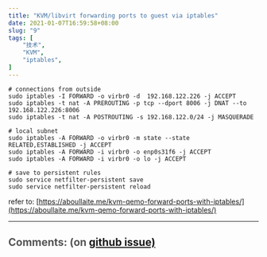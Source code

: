 ```yaml
---
title: "KVM/libvirt forwarding ports to guest via iptables"
date: 2021-01-07T16:59:58+08:00
slug: "9"
tags: [
    "技术",
    "KVM",
    "iptables",
]
---
```


```
# connections from outside
sudo iptables -I FORWARD -o virbr0 -d  192.168.122.226 -j ACCEPT
sudo iptables -t nat -A PREROUTING -p tcp --dport 8006 -j DNAT --to 192.168.122.226:8006
sudo iptables -t nat -A POSTROUTING -s 192.168.122.0/24 -j MASQUERADE

# local subnet
sudo iptables -A FORWARD -o virbr0 -m state --state RELATED,ESTABLISHED -j ACCEPT
sudo iptables -A FORWARD -i virbr0 -o enp0s31f6 -j ACCEPT
sudo iptables -A FORWARD -i virbr0 -o lo -j ACCEPT

# save to persistent rules
sudo service netfilter-persistent save
sudo service netfilter-persistent reload
```

refer to: [https://aboullaite.me/kvm-qemo-forward-ports-with-iptables/](https://aboullaite.me/kvm-qemo-forward-ports-with-iptables/)


<hr style="width: 100%"/>

<h1 style="font-size: 1.5em;color:#555;font-weight: bold;">Comments: (on <a href="https://github.com/jrdeng/jrdeng.github.io/issues/9">github issue)</a></h1>


<script src="https://utteranc.es/client.js"
        repo="jrdeng/jrdeng.github.io"
        issue-number="9"
        theme="github-light"
        crossorigin="anonymous"
        async>
</script>
